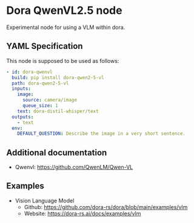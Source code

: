 # Dora QwenVL2.5 node

Experimental node for using a VLM within dora.

## YAML Specification

This node is supposed to be used as follows:

```yaml
- id: dora-qwenvl
  build: pip install dora-qwen2-5-vl
  path: dora-qwen2-5-vl
  inputs:
    image:
      source: camera/image
      queue_size: 1
    text: dora-distil-whisper/text
  outputs:
    - text
  env:
    DEFAULT_QUESTION: Describe the image in a very short sentence.
```

## Additional documentation

- Qwenvl: https://github.com/QwenLM/Qwen-VL

## Examples

- Vision Language Model
  - Github: https://github.com/dora-rs/dora/blob/main/examples/vlm
  - Website: https://dora-rs.ai/docs/examples/vlm
